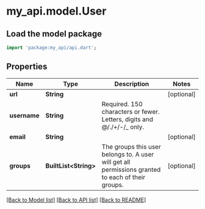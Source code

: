 # my_api.model.User

## Load the model package
```dart
import 'package:my_api/api.dart';
```

## Properties
Name | Type | Description | Notes
------------ | ------------- | ------------- | -------------
**url** | **String** |  | [optional] 
**username** | **String** | Required. 150 characters or fewer. Letters, digits and @/./+/-/_ only. | 
**email** | **String** |  | [optional] 
**groups** | **BuiltList&lt;String&gt;** | The groups this user belongs to. A user will get all permissions granted to each of their groups. | [optional] 

[[Back to Model list]](../README.md#documentation-for-models) [[Back to API list]](../README.md#documentation-for-api-endpoints) [[Back to README]](../README.md)



